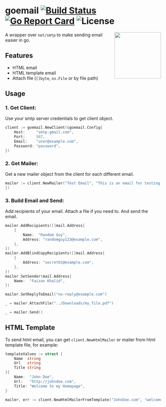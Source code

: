 # goemail [![Build Status](https://api.travis-ci.com/IamFaizanKhalid/goemail.svg?branch=master)](https://travis-ci.com/github/IamFaizanKhalid/goemail) [![Go Report Card](https://goreportcard.com/badge/github.com/IamFaizanKhalid/goemail)](https://goreportcard.com/report/github.com/IamFaizanKhalid/goemail) ![License](https://img.shields.io/badge/license-MIT-blue.svg)
<img align="right" src="https://mimepost.com/blog/content/images/size/w600/2021/02/Untitled_design-removebg-preview-1.png" width="150">

A wrapper over `net/smtp` to make sending email easier in go.

## Features 
- HTML email
- HTML template email
- Attach file (`[]byte`, `os.File` or by file path)

## Usage

### 1. Get Client:
Use your smtp server credentials to get client object.
```go
client := goemail.NewClient(&goemail.Config{
	Host:     "smtp.gmail.com",
	Port:     587,
	Email:    "user@example.com",
	Password: "password",
})
```

### 2. Get Mailer:
Get a new mailer object from the client for each different email.
```go
mailer := client.NewMailer("Test Email", "This is an email for testing.")
})
```

### 3. Build Email and Send:
Add recipients of your email.
Attach a file if you need to.
And send the email.
```go
mailer.AddRecipients([]mail.Address{
	{
		Name:  "Random Guy",
		Address: "randomguy123@example.com",
	},
})
mailer.AddBlindCopyRecipients([]mail.Address{
	{
		Address: "secret01@example.com",
	},
})
mailer.SetSender(mail.Address{
	Name:  "Faizan Khalid",
})

mailer.SetReplyToEmail("no-reply@example.com")

_ = mailer.AttachFile("../Downloads/my_file.pdf")

_ = mailer.Send()
```


## HTML Template
To send html email, you can get `client.NewHtmlMailer` or mailer from html template file, for example:
```go
templateValues := struct {
	Name  string
	Url   string
	Title string
}{
    Name:  "John Doe",
    Url:   "http://johndoe.com",
    Title: "Welcome to my Homepage",
}
    
mailer, err := client.NewHtmlMailerFromTemplate("JohnDoe.com", "welcome.html", templateValues)
```
